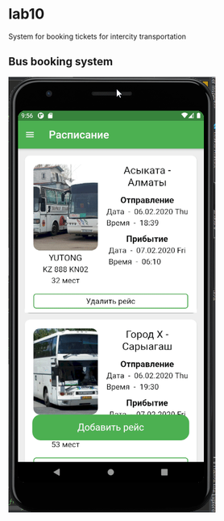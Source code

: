 # lab10

System for booking tickets for intercity transportation

## Bus booking system
![Demo](lab10/lab10final.gif)

